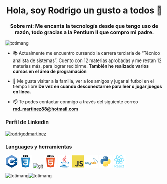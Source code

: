 <h1 align="center">Hola, soy Rodrigo un gusto a todos 👋</h1>
<h3 align="center">Sobre mí: Me encanta la tecnología desde que tengo uso de razón, todo gracias a la Pentium II que compro mi padre.</h3>

<p align="left"> <img src="https://komarev.com/ghpvc/?username=totimang&label=Profile%20views&color=0e75b6&style=flat" alt="totimang" /> </p>

- 📚 Actualmente me encuentro cursando la carrera terciaria de “Técnico analista de sistemas”. Cuento con 12 materias aprobadas y me restan 12 materias más, para lograr recibirme. **También he realizado varios cursos en el área de programación**

- 💬 Me gusta visitar a la familia, ver a los amigos y jugar al futbol en el tiempo libre **De vez en cuando desconectarme para leer o jugar juegos en línea.**

- 📫 Te podes contactar conmigo a través del siguiente correo **rod_martinez88@hotmail.com**

<h3 align="left">Perfil de Linkedin</h3>
<p align="left">
<a href="https://linkedin.com/in/rodrigodmartinez" target="blank"><img align="center" src="https://raw.githubusercontent.com/rahuldkjain/github-profile-readme-generator/master/src/images/icons/Social/linked-in-alt.svg" alt="rodrigodmartinez" height="30" width="40" /></a>
</p>

<div align="left">
    <h3>Languages y herramientas</h3>
    <a href="https://www.w3schools.com/cpp/" target="_blank" rel="noreferrer"><img src="https://raw.githubusercontent.com/devicons/devicon/master/icons/cplusplus/cplusplus-original.svg" alt="cplusplus" width="40" height="40"/></a>
    <a href="https://www.w3schools.com/css/" target="_blank" rel="noreferrer"> <img src="https://raw.githubusercontent.com/devicons/devicon/master/icons/css3/css3-original-wordmark.svg" alt="css3" width="40" height="40"/></a>
    <a href="https://git-scm.com/" target="_blank" rel="noreferrer"> <img src="https://www.vectorlogo.zone/logos/git-scm/git-scm-icon.svg" alt="git" width="40" height="40"/></a>
    <a href="https://www.w3.org/html/" target="_blank" rel="noreferrer"> <img src="https://raw.githubusercontent.com/devicons/devicon/master/icons/html5/html5-original-wordmark.svg" alt="html5" width="40" height="40"/></a>
    <a href="https://www.java.com" target="_blank" rel="noreferrer"> <img src="https://raw.githubusercontent.com/devicons/devicon/master/icons/java/java-original.svg" alt="java" width="40" height="40"/></a>
    <a href="https://developer.mozilla.org/en-US/docs/Web/JavaScript" target="_blank" rel="noreferrer"> <img src="https://raw.githubusercontent.com/devicons/devicon/master/icons/javascript/javascript-original.svg" alt="javascript" width="40" height="40"/></a>
    <a href="https://www.mysql.com/" target="_blank" rel="noreferrer"> <img src="https://raw.githubusercontent.com/devicons/devicon/master/icons/mysql/mysql-original-wordmark.svg" alt="mysql" width="40" height="40"/></a>
    <a href="https://www.python.org" target="_blank" rel="noreferrer"> <img src="https://raw.githubusercontent.com/devicons/devicon/master/icons/python/python-original.svg" alt="python" width="40" height="40"/></a>
    <a href="https://reactjs.org/" target="_blank" rel="noreferrer"> <img src="https://raw.githubusercontent.com/devicons/devicon/master/icons/react/react-original-wordmark.svg" alt="react" width="40" height="40"/></a>
</div>

<p><img align="left" src="https://github-readme-stats.vercel.app/api/top-langs?username=totimang&show_icons=true&locale=en&layout=compact" alt="totimang" /></p>


<p><img align="left" src="https://github-readme-streak-stats.herokuapp.com/?user=totimang&" alt="totimang" /></p>
